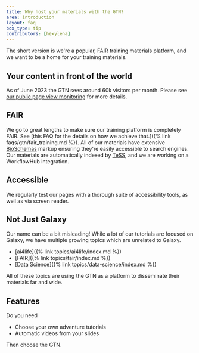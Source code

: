 ```yaml
---
title: Why host your materials with the GTN?
area: introduction
layout: faq
box_type: tip
contributors: [hexylena]
---
```


The short version is we're a popular, FAIR training materials platform, and we want to be a home for your training materials.

## Your content in front of the world

As of June 2023 the GTN sees around 60k visitors per month. Please see [our public page view monitoring](https://plausible.galaxyproject.eu/training.galaxyproject.org?period=30d) for more details.

## FAIR

We go to great lengths to make sure our training platform is completely FAIR. See [this FAQ for the details on how we achieve that.]({% link faqs/gtn/fair_training.md %}). All of our materials have extensive [BioSchemas](https://bioschemas.org) markup ensuring they're easily accessible to search engines.
Our materials are automatically indexed by [TeSS](https://tess.elixir-europe.org/materials?content_provider=Galaxy+Training), and we are working on a WorkflowHub integration.

## Accessible

We regularly test our pages with a thorough suite of accessibility tools, as well as via screen reader.

## Not Just Galaxy

Our name can be a bit misleading! While a lot of our tutorials are focused on Galaxy, we have multiple growing topics which are unrelated to Galaxy.

- [ai4life]({% link topics/ai4life/index.md %})
- [FAIR]({% link topics/fair/index.md %})
- [Data Science]({% link topics/data-science/index.md %})

All of these topics are using the GTN as a platform to disseminate their materials far and wide.

## Features

Do you need

- Choose your own adventure tutorials
- Automatic videos from your slides

Then choose the GTN.
